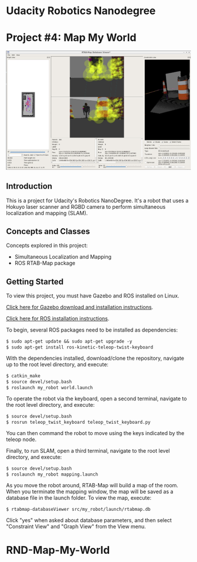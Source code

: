 # Udacity Robotics Nanodegree
# Project #4: Map My World

![](/images/rtabmapdatabaseViewer.png)

## Introduction
This is a project for Udacity's Robotics NanoDegree. It's a robot that uses a Hokuyo laser scanner and RGBD camera to perform simultaneous localization and mapping (SLAM).

## Concepts and Classes
Concepts explored in this project:

  - Simultaneous Localization and Mapping
  - ROS RTAB-Map package

## Getting Started
To view this project, you must have Gazebo and ROS installed on Linux.

[Click here for Gazebo download and installation instructions](http://gazebosim.org).

[Click here for ROS installation instructions](http://wiki.ros.org/ROS/Installation).

To begin, several ROS packages need to be installed as dependencies:

```
$ sudo apt-get update && sudo apt-get upgrade -y
$ sudo apt-get install ros-kinetic-teleop-twist-keyboard
```

With the dependencies installed, download/clone the repository, navigate up to the root level directory, and execute:

```
$ catkin_make
$ source devel/setup.bash
$ roslaunch my_robot world.launch
```


To operate the robot via the keyboard, open a second terminal, navigate to the root level directory, and execute:

```
$ source devel/setup.bash
$ rosrun teleop_twist_keyboard teleop_twist_keyboard.py
```

You can then command the robot to move using the keys indicated by the teleop node.

Finally, to run SLAM, open a third terminal, navigate to the root level directory, and execute:

```
$ source devel/setup.bash
$ roslaunch my_robot mapping.launch
```

As you move the robot around, RTAB-Map will build a map of the room. When you terminate the mapping window, the map will be saved as a  database file in the launch folder. To view the map, execute:

```
$ rtabmap-databaseViewer src/my_robot/launch/rtabmap.db
```

Click "yes" when asked about database parameters, and then select "Constraint View" and "Graph View" from the View menu.
# RND-Map-My-World
